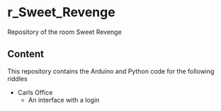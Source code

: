 # r_Sweet_Revenge
Repository of the room Sweet Revenge

## Content
This repository contains the Arduino and Python code for the following riddles
- Carls Office
  - An interface with a login
